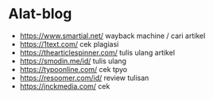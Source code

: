# Alat-blog
- https://www.smartial.net/ wayback machine / cari artikel
- https://1text.com/ cek plagiasi
- https://thearticlespinner.com/ tulis ulang artikel
- https://smodin.me/id/ tulis ulang
- https://typoonline.com/ cek tpyo
- https://resoomer.com/id/ review tulisan
- https://jnckmedia.com/ cek

